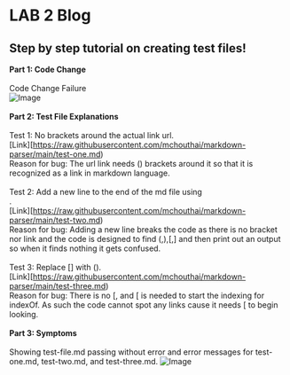 # LAB 2 Blog 
## Step by step tutorial on creating test files!
**Part 1: Code Change** <br><br>
Code Change Failure<br>
![Image](https://i.ibb.co/373Pcx6/Screen-Shot-2022-04-24-at-11-33-13-PM.png)<br><br>
**Part 2: Test File Explanations** <br><br>
Test 1: No brackets around the actual link url.<br>
[Link][https://raw.githubusercontent.com/mchouthai/markdown-parser/main/test-one.md)<br>
Reason for bug: The url link needs () brackets around it so that it is recognized as a link in markdown language.<br><br>
Test 2: Add a new line to the end of the md file using <br>.<br>
[Link][https://raw.githubusercontent.com/mchouthai/markdown-parser/main/test-two.md)<br>
Reason for bug: Adding a new line breaks the code as there is no bracket nor link and the code is designed to find (,),[,] and then print out an output so when it finds nothing it gets confused. <br><br>
Test 3: Replace [] with ().<br>
[Link][https://raw.githubusercontent.com/mchouthai/markdown-parser/main/test-three.md)<br>
Reason for bug: There is no [, and [ is needed to start the indexing for indexOf. As such the code cannot spot any links cause it needs [ to begin looking.<br><br>
**Part 3: Symptoms** <br><br>
Showing test-file.md passing without error and error messages for test-one.md, test-two.md, and test-three.md. 
![Image](https://i.ibb.co/9Wdwz6Y/Screen-Shot-2022-04-24-at-11-44-01-PM.png)






